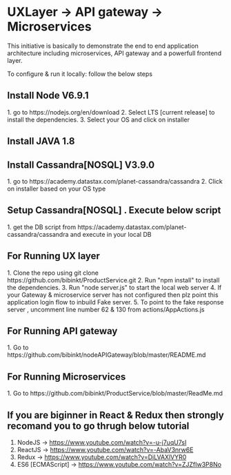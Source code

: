 # UXLayer -> API gateway -> Microservices

This initiative is basically to demonstrate the end to end application architecture including microservices,
API gateway and a powerfull frontend layer.

To configure & run it locally: follow the below steps

<h2>Install Node V6.9.1</h2>
1.	go to https://nodejs.org/en/download
2.	Select LTS [current release] to install the dependencies.
3.	Select your OS and click on installer

<h2>Install JAVA 1.8</h2>

<h2>Install Cassandra[NOSQL] V3.9.0</h2>
1.	go to https://academy.datastax.com/planet-cassandra/cassandra
2.	Click on installer based on your OS type

<h2>Setup Cassandra[NOSQL] . Execute below script</h2>
1.	get the DB script from https://academy.datastax.com/planet-cassandra/cassandra and execute in your local DB

<h2>For Running UX layer</h2>
1.	Clone the repo using git clone https://github.com/bibinkt/ProductService.git
2.	Run "npm install" to install the dependencies.
3.	Run "node server.js" to start the local web server
4.  If your Gateway & microservice server has not configured then plz point this application login flow to inbuild Fake server.
5.  To point to the fake response server , uncomment line number 62 & 130 from actions/AppActions.js

<h2>For Running API gateway</h2>
 1. Go to https://github.com/bibinkt/nodeAPIGateway/blob/master/README.md

<h2>For Running Microservices</h2>
 1. Go to https://github.com/bibinkt/ProductService/blob/master/ReadMe.md

<h2>If you are biginner in React & Redux then strongly recomand you to go thrugh below tutorial</h2>

1. NodeJS -> https://www.youtube.com/watch?v=-u-j7uqU7sI
2. ReactJS -> https://www.youtube.com/watch?v=-AbaV3nrw6E
3. Redux -> https://www.youtube.com/watch?v=DiLVAXlVYR0
4. ES6 [ECMAScript] -> https://www.youtube.com/watch?v=ZJZfIw3P8No

